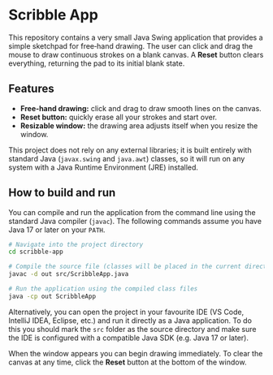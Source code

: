# Scribble App

This repository contains a very small Java Swing application that provides a
simple sketchpad for free‑hand drawing.  The user can click and drag the mouse
to draw continuous strokes on a blank canvas.  A **Reset** button clears
everything, returning the pad to its initial blank state.

## Features

* **Free‑hand drawing:** click and drag to draw smooth lines on the canvas.
* **Reset button:** quickly erase all your strokes and start over.
* **Resizable window:** the drawing area adjusts itself when you resize the
  window.

This project does not rely on any external libraries; it is built entirely
with standard Java (`javax.swing` and `java.awt`) classes, so it will run on
any system with a Java Runtime Environment (JRE) installed.

## How to build and run

You can compile and run the application from the command line using the
standard Java compiler (`javac`).  The following commands assume you have
Java 17 or later on your `PATH`.

```sh
# Navigate into the project directory
cd scribble-app

# Compile the source file (classes will be placed in the current directory)
javac -d out src/ScribbleApp.java

# Run the application using the compiled class files
java -cp out ScribbleApp
```

Alternatively, you can open the project in your favourite IDE (VS Code,
IntelliJ IDEA, Eclipse, etc.) and run it directly as a Java application.
To do this you should mark the `src` folder as the source directory and make
sure the IDE is configured with a compatible Java SDK (e.g. Java 17 or later).

When the window appears you can begin drawing immediately.  To clear the
canvas at any time, click the **Reset** button at the bottom of the window.

